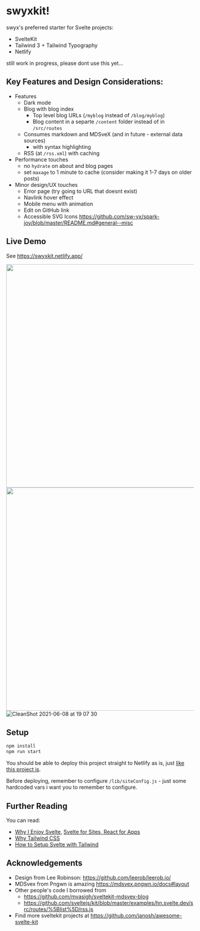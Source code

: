 # swyxkit!

swyx's preferred starter for Svelte projects:

- SvelteKit
- Tailwind 3 + Tailwind Typography
- Netlify

still work in progress, please dont use this yet...

## Key Features and Design Considerations:

- Features
  - Dark mode
  - Blog with blog index
    - Top level blog URLs (`/myblog` instead of `/blog/myblog`)
    - Blog content in a separte `/content` folder instead of in `/src/routes`
  - Consumes markdown and MDSveX (and in future - external data sources)
    - with syntax highlighting
  - RSS (at `/rss.xml`) with caching
- Performance touches
  - no `hydrate` on about and blog pages
  - set `maxage` to 1 minute to cache (consider making it 1-7 days on older posts)
- Minor design/UX touches
  - Error page (try going to URL that doesnt exist)
  - Navlink hover effect
  - Mobile menu with animation
  - Edit on GitHub link
  - Accessible SVG Icons https://github.com/sw-yx/spark-joy/blob/master/README.md#general--misc

## Live Demo

See https://swyxkit.netlify.app/

<div>
<img src="https://user-images.githubusercontent.com/6764957/121153339-8d77c700-c878-11eb-80f4-083e9dbcb84b.png" height="600" />
<img align="right" src="https://user-images.githubusercontent.com/6764957/121153375-9799c580-c878-11eb-9f77-077030f32d96.png" height="600" />
</div>

![CleanShot 2021-06-08 at 19 07 30](https://user-images.githubusercontent.com/6764957/121174796-e3ef0080-c88c-11eb-8b49-38cc0c64d11c.png)

## Setup

```bash
npm install
npm run start
```

You should be able to deploy this project straight to Netlify as is, just [like this project is](https://app.netlify.com/sites/swyxkit/deploys/).

Before deploying, remember to configure `/lib/siteConfig.js` - just some hardcoded vars i want you to remember to configure.

## Further Reading

You can read:

- [Why I Enjoy Svelte](https://www.swyx.io/svelte-why/), [Svelte for Sites, React for Apps](https://www.swyx.io/svelte-sites-react-apps/)
- [Why Tailwind CSS](https://www.swyx.io/why-tailwind/)
- [How to Setup Svelte with Tailwind](https://dev.to/swyx/how-to-set-up-svelte-with-tailwind-css-4fg5)

## Acknowledgements

- Design from Lee Robinson: https://github.com/leerob/leerob.io/
- MDSvex from Pngwn is amazing https://mdsvex.pngwn.io/docs#layout
- Other people's code I borrowed from
  - https://github.com/mvasigh/sveltekit-mdsvex-blog
  - https://github.com/sveltejs/kit/blob/master/examples/hn.svelte.dev/src/routes/%5Blist%5D/rss.js
- Find more sveltekit projects at https://github.com/janosh/awesome-svelte-kit